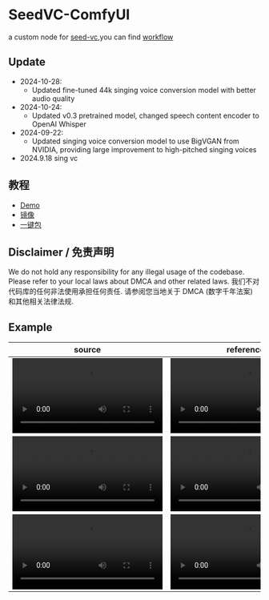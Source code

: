 # SeedVC-ComfyUI
a custom node for [seed-vc](https://github.com/Plachtaa/seed-vc),you can find [workflow](./doc)

## Update
- 2024-10-28:
    - Updated fine-tuned 44k singing voice conversion model with better audio quality
- 2024-10-24:
    - Updated v0.3 pretrained model, changed speech content encoder to OpenAI Whisper
- 2024-09-22:
    - Updated singing voice conversion model to use BigVGAN from NVIDIA, providing large improvement to high-pitched singing voices
- 2024.9.18 sing vc 

## 教程
- [Demo](https://b23.tv/IfDHZ9w)
- [镜像](https://www.xiangongyun.com/image/detail/f19243de-f62b-435e-96fc-ce29acbedd85)
- [一键包](https://b23.tv/2Uj8QHD)
## Disclaimer / 免责声明
We do not hold any responsibility for any illegal usage of the codebase. Please refer to your local laws about DMCA and other related laws. 我们不对代码库的任何非法使用承担任何责任. 请参阅您当地关于 DMCA (数字千年法案) 和其他相关法律法规.
## Example
|source|reference|output|
|--|--|--|
|<video src="https://github.com/user-attachments/assets/061c27b1-7cac-4fee-8c90-0eb3bad4152c"/>|<video src="https://github.com/user-attachments/assets/074e39bb-cbf8-4982-a5fe-0f27b09e6b94"/>|<video src="https://github.com/user-attachments/assets/d77df618-b6cc-4e23-9d41-a9bac731df7e"/>|
|<video src="https://github.com/user-attachments/assets/6758239e-9215-4301-ba06-ac9dad06c306"/>|<video src="https://github.com/user-attachments/assets/a237ab33-f51a-4ce0-9036-f8b29161c40d"/>|<video src="https://github.com/user-attachments/assets/e2d44388-1b40-4239-a0e8-a2bdaf05b268"/>|
|<video src="https://github.com/user-attachments/assets/a237ab33-f51a-4ce0-9036-f8b29161c40d"/>|<video src="https://github.com/user-attachments/assets/6758239e-9215-4301-ba06-ac9dad06c306"/>|<video src="https://github.com/user-attachments/assets/25b52282-7eca-4538-9241-7177592e858d"/>|
